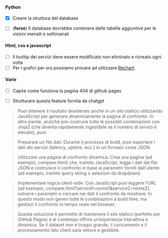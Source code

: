 
#### Python
- [x] Creare la struttura del database

- [ ] (**forse**) Il database dovrebbe contenere delle tabelle aggiuntive per le visioni mensili e settimanali

#### Html, css e javascript
- [ ] Il tooltip dei servizi deve essere modificato non eliminato e ricreato ogni volta
- [ ] Per i grafici per ora possiamo provare ad utilizzare [Rechart](https://recharts.org/en-US).
  
#### Varie
- [ ] Capire come funziona la pagina 404 di github pages


- [ ] Strutturare questa feature fornita da chatgpt

>Puoi ottenere il risultato desiderato anche in un sito statico utilizzando JavaScript per generare dinamicamente la pagina di confronto. In altre parole, anziché pre-costruire tutte le possibili combinazioni con Jinja2 (che diventa rapidamente ingestibile se il numero di servizi è elevato), puoi:

>Preparare un file dati: Durante il processo di build, puoi esportare i dati dei servizi (latency, uptime, ecc.) in un formato come JSON.

>Utilizzare una pagina di confronto dinamica: Crea una pagina (ad esempio, compare.html) che, tramite JavaScript, legge i dati dal file JSON e costruisce il confronto in base ai parametri forniti dall'utente (ad esempio, tramite query string o selezioni da dropdown).

>Implementare logica client-side: Con JavaScript puoi leggere l'URL (ad esempio, compare.html?service1=nome1&service2=nome2), estrarre i parametri e cercare nei dati il confronto da mostrare. In questo modo non generi tutte le combinazioni a build time, ma gestisci il confronto in tempo reale nel browser.

>Questa soluzione ti permette di mantenere il sito statico (perfetto per GitHub Pages) e al contempo offrire un’esperienza interattiva e dinamica. Se il dataset non è troppo grande, il caricamento e il processamento lato client sarà veloce e gestibile.